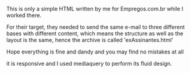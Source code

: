 This is only a simple HTML written by me for Empregos.com.br while I worked there.

For their target, they needed to send the same e-mail to three different bases with different content, which means the structure as well as the layout is the same, hence the archive is called 'exAssinantes.html' 

Hope everything is fine and dandy and you may find no mistakes at all

it is responsive and I used mediaquery to perform its fluid design.

